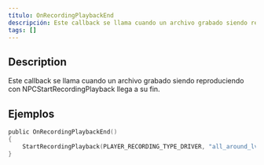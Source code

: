 ```yaml
---
título: OnRecordingPlaybackEnd
descripción: Este callback se llama cuando un archivo grabado siendo reproduciendo con NPCStartRecordingPlayback llega a su fin.
tags: []
---
```


## Description

Este callback se llama cuando un archivo grabado siendo reproduciendo con NPCStartRecordingPlayback llega a su fin.

## Ejemplos

```c
public OnRecordingPlaybackEnd()
{
    StartRecordingPlayback(PLAYER_RECORDING_TYPE_DRIVER, "all_around_lv_bus"); //Esto iniciaría el archivo grabado nuevamente una vez que termine de reproducirse.
}
```
